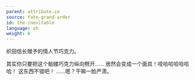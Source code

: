 ```yaml
---
parent: attribute.ce
source: fate-grand-order
id: the-inevitable
language: zh
weight: 0
---
```


织田信长赠予的情人节巧克力。

其实你只要把这个骷髅巧克力纵向劈开……
居然会变成一个面具！哇哈哈哈哈哈哈！
这东西不错吧！
……嗯？干嘛一脸严肃。
